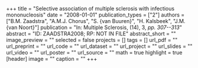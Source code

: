 +++
title = "Selective association of multiple sclerosis with infectious mononucleosis"
date = "2008-01-01"
publication_types = ["2"]
authors = ["B.M. Zaadstra", "A.M.J. Chorus", "S. {van Buuren}", "H. Kalsbeek", "J.M. {van Noort}"]
publication = "In: Multiple Sclerosis, (14), 3, _pp. 307--313_"
abstract = "ID: ZAADSTRA2008; RP: NOT IN FILE"
abstract_short = ""
image_preview = ""
selected = false
projects = []
tags = []
url_pdf = ""
url_preprint = ""
url_code = ""
url_dataset = ""
url_project = ""
url_slides = ""
url_video = ""
url_poster = ""
url_source = ""
math = true
highlight = true
[header]
image = ""
caption = ""
+++
